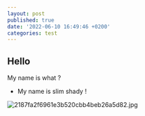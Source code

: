 ```yaml
---
layout: post
published: true
date: '2022-06-10 16:49:46 +0200'
categories: test
---
```

## Hello

My name is what ?

- My name is slim shady !

![2187fa2f6961e3b520cbb4beb26a5d82.jpg]({{site.baseurl}}/media/2187fa2f6961e3b520cbb4beb26a5d82.jpg)

